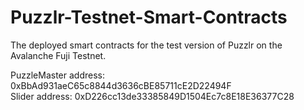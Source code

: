 # Puzzlr-Testnet-Smart-Contracts
The deployed smart contracts for the test version of Puzzlr on the Avalanche Fuji Testnet.

PuzzleMaster address: 0xBbAd931aeC65c8844d3636cBE85711cE2D22494F\
Slider address: 0xD226cc13de33385849D1504Ec7c8E18E36377C28

